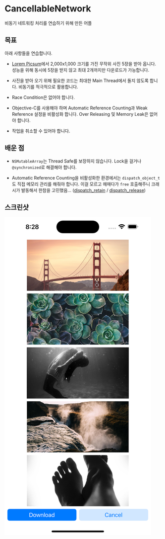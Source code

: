 # CancellableNetwork

비동기 네트워킹 처리를 연습하기 위해 만든 어플

## 목표

아래 사항들을 연습합니다.

- [Lorem Picsum](https://picsum.photos)에서 2,000x1,000 크기를 가진 무작위 사진 5장을 받아 옵니다. 성능을 위해 동시에 5장을 받지 않고 최대 2개까지만 다운로드가 가능합니다.

- 사진을 받아 오기 위해 필요한 코드는 최대한 Main Thread에서 돌지 않도록 합니다. 비동기를 적극적으로 활용합니다.

- Race Condition은 없어야 합니다.

- Objective-C를 사용해야 하며 Automatic Reference Counting과 Weak Reference 설정을 비활성화 합니다. Over Releasing 및 Memory Leak은 없어야 합니다.

- 작업을 취소할 수 있어야 합니다.

## 배운 점

- `NSMutableArray`는 Thread Safe를 보장하지 않습니다. Lock을 걸거나 `@synchronized`로 해결해야 합니다.

- Automatic Reference Counting을 비활성화한 환경에서는 `dispatch_object_t`도 직접 메모리 관리를 해줘야 합니다. 이걸 모르고 헤매다가 `free` 호출해주니 크래시가 발동해서 한참을 고민했음... ([dispatch_retain](https://developer.apple.com/documentation/dispatch/1496306-dispatch_retain) / [dispatch_release](https://developer.apple.com/documentation/dispatch/1496328-dispatch_release))

## 스크린샷

![](image.png)
